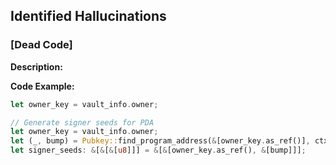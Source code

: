 ## Identified Hallucinations

### [Dead Code]
**Description:** 


**Code Example:**
```rust
let owner_key = vault_info.owner;

// Generate signer seeds for PDA
let owner_key = vault_info.owner;
let (_, bump) = Pubkey::find_program_address(&[owner_key.as_ref()], ctx.program_id);
let signer_seeds: &[&[&[u8]]] = &[&[owner_key.as_ref(), &[bump]]];




